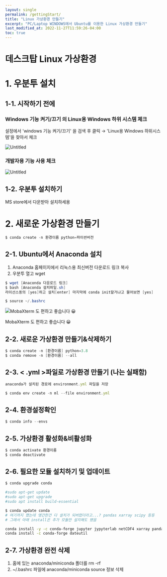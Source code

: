 ```yaml
---
layout: single
permalink: /gettingStart/
title: "Linux 가상환경 만들기"
excerpt: "PC/Laptop WINDOWS에서 Ubuntu를 이용한 Linux 가상환경 만들기"
last_modified_at: 2022-11-27T11:59:26-04:00
toc: true
---
```


# 데스크탑 Linux 가상환경

# 1. 우분투 설치

## 1-1. 시작하기 전에

### Windows 기능 켜기/끄기 의 Linux용 Windows 하위 시스템 체크

설정에서 'windows 기능 켜기/끄기' 을 검색 후 클릭 → 'Linux용 Windows 하위시스템'을 찾아서 체크

![Untitled](%E1%84%83%E1%85%A6%E1%84%89%E1%85%B3%E1%84%8F%E1%85%B3%E1%84%90%E1%85%A1%E1%86%B8%20Linux%20%E1%84%80%E1%85%A1%E1%84%89%E1%85%A1%E1%86%BC%E1%84%92%E1%85%AA%E1%86%AB%E1%84%80%E1%85%A7%E1%86%BC%204246c7dca3c34530b39d46b866d1b90b/Untitled.png)

### 개발자용 기능 사용 체크

![Untitled](%E1%84%83%E1%85%A6%E1%84%89%E1%85%B3%E1%84%8F%E1%85%B3%E1%84%90%E1%85%A1%E1%86%B8%20Linux%20%E1%84%80%E1%85%A1%E1%84%89%E1%85%A1%E1%86%BC%E1%84%92%E1%85%AA%E1%86%AB%E1%84%80%E1%85%A7%E1%86%BC%204246c7dca3c34530b39d46b866d1b90b/Untitled%201.png)

## 1-2. 우분투 설치하기

MS store에서 다운받아 설치하세용

# 2. 새로운 가상환경 만들기

```powershell
$ conda create -n 환경이름 python=파이썬버전
```

## 2-1. Ubuntu에서 Anaconda 설치

1. Anaconda  홈페이지에서 리눅스용 최신버전 다운로드 링크 복사
2. 우분투 열고 wget

```powershell
$ wget [Anaconda 다운로드 링크]
$ bash [Anaconda 설치파일.sh]
라이선스동의 [yes]하고 설치[enter] 마지막에 conda init할거냐고 물어보면 [yes]

$ source ~/.bashrc
```

![MobaXterm 도 편하고 좋습니다 😀](%E1%84%83%E1%85%A6%E1%84%89%E1%85%B3%E1%84%8F%E1%85%B3%E1%84%90%E1%85%A1%E1%86%B8%20Linux%20%E1%84%80%E1%85%A1%E1%84%89%E1%85%A1%E1%86%BC%E1%84%92%E1%85%AA%E1%86%AB%E1%84%80%E1%85%A7%E1%86%BC%204246c7dca3c34530b39d46b866d1b90b/Untitled%202.png)

MobaXterm 도 편하고 좋습니다 😀

## 2-2. 새로운 가상환경 만들기&삭제하기

```powershell
$ conda create -n [환경이름] python=3.8
$ conda remove -n [환경이름] --all
```

## 2-3. < .yml >파일로 가상환경 만들기 (나는 실패함)

```jsx
anaconda가 설치된 경로에 environment.yml 파일을 저장

$ conda env create -n ml --file environment.yml
```

## 2-4. 환경설정확인

```jsx
$ conda info --envs
```

## 2-5. 가상환경 활성화&비활성화

```jsx
$ conda activate 환경이름
$ conda deactivate
```

## 2-6. 필요한 모듈 설치하기 및 업데이트

```bash
$ conda upgrade conda

#sudo apt-get update
#sudo apt-get upgrade
#sudo apt install build-essential

$ conda update conda
# 여기까지 했는데 앵간한건 다 설치가 되버렸더라고...? pandas xarray scipy 등등 
# 그래서 아래 install은 추가 모듈만 설치해도 됐음 

conda install -y -c conda-forge jupyter jypyterlab netCDF4 xarray pandas numpy scipy seaborn matplotlib -c ncar geocat-comp geocat-viz geocat-datafiles bokeh
conda install -c conda-forge dateutil

```

## 2-7. 가상환경 완전 삭제

1. 홈에 있는 anaconda/miniconda 폴더를 rm -rf
2. ~/.bashrc 파일에 anaconda/miniconda source 정보 삭제
